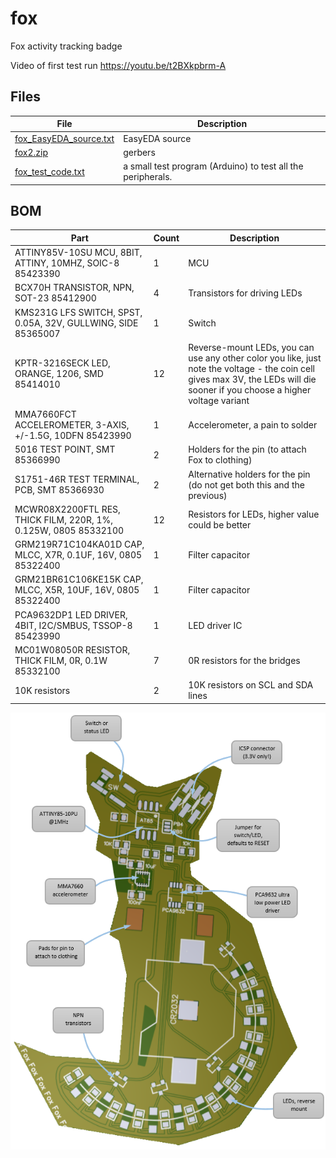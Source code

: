 # fox

Fox activity tracking badge

Video of first test run https://youtu.be/t2BXkpbrm-A

## Files

File | Description
---- | -----------
[fox_EasyEDA_source.txt](/fox_EasyEDA_source.txt) | EasyEDA source
[fox2.zip](/fox2.zip) | gerbers
[fox_test_code.txt](/fox_test_code.txt) | a small test program (Arduino) to test all the peripherals.

## BOM

Part | Count | Description
---- | ----- | -----------
ATTINY85V-10SU MCU, 8BIT, ATTINY, 10MHZ, SOIC-8 85423390 | 1 | MCU
BCX70H TRANSISTOR, NPN, SOT-23 85412900 | 4 | Transistors for driving LEDs
KMS231G LFS SWITCH, SPST, 0.05A, 32V, GULLWING, SIDE 85365007 | 1 | Switch
 KPTR-3216SECK LED, ORANGE, 1206, SMD 85414010 | 12 | Reverse-mount LEDs, you can use any other color you like, just note the voltage - the coin cell gives max 3V, the LEDs will die sooner if you choose a higher voltage variant
MMA7660FCT ACCELEROMETER, 3-AXIS, +/-1.5G, 10DFN 85423990 | 1 | Accelerometer, a pain to solder
5016 TEST POINT, SMT 85366990 | 2 | Holders for the pin (to attach Fox to clothing)
S1751-46R TEST TERMINAL, PCB, SMT 85366930 | 2 | Alternative holders for the pin (do not get both this and the previous)
MCWR08X2200FTL RES, THICK FILM, 220R, 1%, 0.125W, 0805 85332100 | 12 | Resistors for LEDs, higher value could be better
GRM219R71C104KA01D CAP, MLCC, X7R, 0.1UF, 16V, 0805 85322400 | 1 | Filter capacitor
GRM21BR61C106KE15K CAP, MLCC, X5R, 10UF, 16V, 0805 85322400 | 1 | Filter capacitor
PCA9632DP1 LED DRIVER, 4BIT, I2C/SMBUS, TSSOP-8 85423990 | 1 | LED driver IC
MC01W08050R RESISTOR, THICK FILM, 0R, 0.1W 85332100 | 7 | 0R resistors for the bridges
10K resistors | 2 | 10K resistors on SCL and SDA lines

![Fox back with arrows](/fox_back.png)

